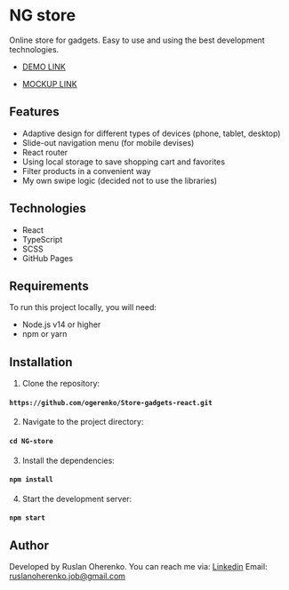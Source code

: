 # NG store

Online store for gadgets.
Easy to use and using the best development technologies.

  - [DEMO LINK](https://ogerenko.github.io/NG-store/)

  - [MOCKUP LINK](https://www.figma.com/design/T5ttF21UnT6RRmCQQaZc6L/Phone-catalog-(V2)-Original?node-id=0-1&t=rzYzdoj4EdrqveDl-0)


## Features
  + Adaptive design for different types of devices (phone, tablet, desktop)
  + Slide-out navigation menu (for mobile devises)
  + React router
  + Using local storage to save shopping cart and favorites
  + Filter products in a convenient way
  + My own swipe logic (decided not to use the libraries)

## Technologies
  + React
  + TypeScript
  + SCSS
  + GitHub Pages

## Requirements

To run this project locally, you will need:
  + Node.js v14 or higher
  + npm or yarn

## Installation

  1. Clone the repository:
  #### `https://github.com/ogerenko/Store-gadgets-react.git`

  2. Navigate to the project directory:
  #### `cd NG-store`

  3. Install the dependencies:
  #### `npm install`

  4. Start the development server:
  #### `npm start`

## Author

  Developed by Ruslan Oherenko. You can reach me via:
  [Linkedin](www.linkedin.com/in/ruslan-oherenko-3295b7303)
  Email: ruslanoherenko.job@gmail.com
  